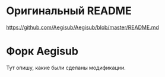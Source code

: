 # Оригинальный README
https://github.com/Aegisub/Aegisub/blob/master/README.md
# Форк Aegisub
Тут опишу, какие были сделаны модификации.
